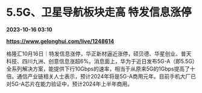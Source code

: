 # 5.5G、卫星导航板块走高 特发信息涨停

**2023-10-16 03:10**

**https://www.gelonghui.com/live/1248614**

格隆汇10月16日｜特发信息涨停，华正新材逼近涨停，硕贝德、华星创业、普天科技、四川九洲、创意信息涨超6%。消息面上，华为于近日发布5G-A（即5.5G）全系列解决方案，能提供下行10Gbps的速率，相当于从原来5G的1Gbps提高了十倍。通信产业链相关人士表示，预计2024年将是5G-A商用元年。目前手机大厂已对5G-A芯片在能力验证中，预计2024年上半年商用。